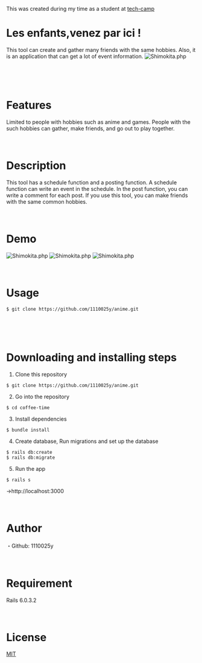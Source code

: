 This was created during my time as a student at [tech-camp](https://tech-camp.in/) 

# Les enfants,venez par ici !
This tool can create and gather many friends with the same hobbies.
Also, it is an application that can get a lot of event information.
![Shimokita.php](https://i.gyazo.com/12738af2c871d44924408a4a1034c4eb.jpg)

<br>
<br>
<br>

# Features
Limited to people with hobbies such as anime and games.
People with the such hobbies can gather, make friends, and go out to play together.
<br>
<br>
<br>

# Description
This tool has a schedule function and a posting function.
A schedule function can write an event in the schedule.
In the post function, you can write a comment for each post.
If you use this tool, you can make friends with the same common hobbies.
<br>
<br>
<br>

# Demo
![Shimokita.php](https://i.gyazo.com/c57ff5240c73e74c12bf7cf82da5bde8.gif)
![Shimokita.php](https://i.gyazo.com/cd95844f78a850284c065d64ad92cd9a.gif)
![Shimokita.php](https://i.gyazo.com/6521950fd2ad60de21ae610302a911ea.gif)
<br>
<br>
<br>

# Usage
```
$ git clone https://github.com/1110025y/anime.git
```

<br>
<br>
<br>

# Downloading and installing steps
1. Clone this repository
```
$ git clone https://github.com/1110025y/anime.git
```

2. Go into the repository
```
$ cd coffee-time
```

3. Install dependencies
```
$ bundle install
```

4. Create database, Run migrations and set up the database
```
$ rails db:create
$ rails db:migrate
```

5. Run the app
```
$ rails s
```
→http://localhost:3000
<br>
<br>
<br>

# Author
・Github: 1110025y
<br>
<br>
<br>

# Requirement
Rails 6.0.3.2
<br>
<br>
<br>

# License
[MIT](https://choosealicense.com/licenses/mit/) 